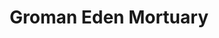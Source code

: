 ---
title: "Groman Eden Mortuary"
url: /mission-hills/groman-eden-mortuary/
shop: funeral directors
---